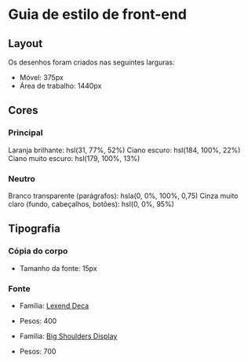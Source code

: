 # Guia de estilo de front-end

## Layout

Os desenhos foram criados nas seguintes larguras:

- Móvel: 375px
- Área de trabalho: 1440px

## Cores

### Principal

Laranja brilhante: hsl(31, ​​77%, 52%)
Ciano escuro: hsl(184, 100%, 22%)
Ciano muito escuro: hsl(179, 100%, 13%)

### Neutro

Branco transparente (parágrafos): hsla(0, 0%, 100%, 0,75)
Cinza muito claro (fundo, cabeçalhos, botões): hsl(0, 0%, 95%)

## Tipografia

### Cópia do corpo

- Tamanho da fonte: 15px

### Fonte

- Família: [Lexend Deca](https://fonts.google.com/specimen/Lexend+Deca)
- Pesos: 400

- Família: [Big Shoulders Display](https://fonts.google.com/specimen/Big+Shoulders+Display)
- Pesos: 700